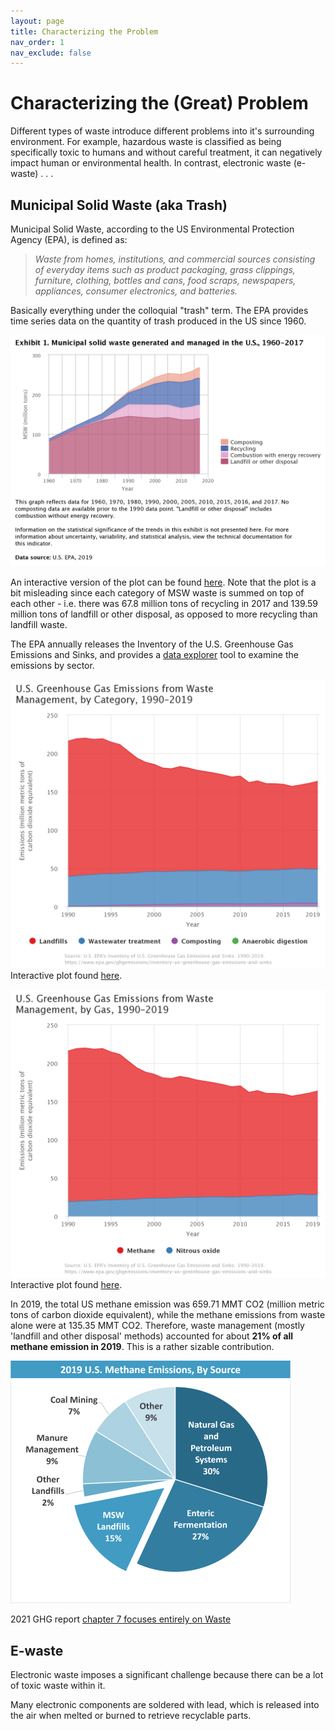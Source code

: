 ```yaml
---
layout: page
title: Characterizing the Problem
nav_order: 1
nav_exclude: false
---
```


# Characterizing the (Great) Problem

Different types of waste introduce different problems into it's surrounding environment. For example, hazardous waste is classified as being specifically toxic to humans and without careful treatment, it can negatively impact human or environmental health. In contrast, electronic waste (e-waste) . . .

## Municipal Solid Waste (aka Trash)
Municipal Solid Waste, according to the US Environmental Protection Agency (EPA), is defined as:
> *Waste from homes, institutions, and commercial sources consisting of everyday items such as product packaging, grass clippings, furniture, clothing, bottles and cans, food scraps, newspapers, appliances, consumer electronics, and batteries.*

Basically everything under the colloquial "trash" term. The EPA provides time series data on the quantity of trash produced in the US since 1960.

![MSW_time](img/problem_MSW_time.png)

An interactive version of the plot can be found [here](https://cfpub.epa.gov/roe/indicator.cfm?i=53#e). Note that the plot is a bit misleading since each category of MSW waste is summed on top of each other - i.e. there was 67.8 million tons of recycling in 2017 and 139.59 million tons of landfill or other disposal, as opposed to more recycling than landfill waste.

The EPA annually releases the Inventory of the U.S. Greenhouse Gas Emissions and Sinks, and provides a [data explorer](https://cfpub.epa.gov/ghgdata/inventoryexplorer/index.html) tool to examine the emissions by sector.

![Waste by category](img/problem_waste_category.png)
Interactive plot found [here](https://cfpub.epa.gov/ghgdata/inventoryexplorer/#waste/entiresector/allgas/category/all).

![Waste by gas](img/problem_waste_gas.png)
Interactive plot found [here](https://cfpub.epa.gov/ghgdata/inventoryexplorer/#waste/entiresector/allgas/gas/all).

In 2019, the total US methane emission was 659.71 MMT CO2 (million metric tons of carbon dioxide equivalent), while the methane emissions from waste alone were at 135.35 MMT CO2. Therefore, waste management (mostly 'landfill and other disposal' methods) accounted for about **21% of all methane emission in 2019**. This is a rather sizable contribution.

![Methane by sector](img/problem_methane_sector.png)

2021 GHG report [chapter 7 focuses entirely on Waste](https://www.epa.gov/sites/production/files/2021-04/documents/us-ghg-inventory-2021-chapter-7-waste.pdf)

## E-waste
Electronic waste imposes a significant challenge because there can be a lot of toxic waste within it.

Many electronic components are soldered with lead, which is released into the air when melted or burned to retrieve recyclable parts.

